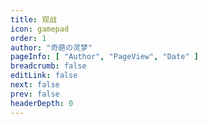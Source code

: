 ```yaml
---
title: 观战
icon: gamepad
order: 1
author: "奇葩の灵梦"
pageInfo: [ "Author", "PageView", "Date" ]
breadcrumb: false
editLink: false
next: false
prev: false
headerDepth: 0
---
```


<GameStatus></GameStatus>

<script setup>
import GameStatus from "@GameStatus";
</script>
